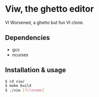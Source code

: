 # Viw, the ghetto editor

VI Worsened, a ghetto but fun VI clone.

## Dependencies
* gcc
* ncurses

## Installation & usage
```bash
$ cd viw/
$ make build
$ ./viw [filename]
```
